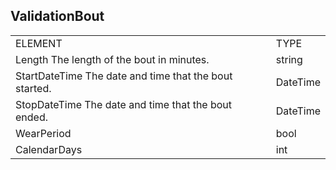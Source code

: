 ## ValidationBout

<table>
  <tr>
    <td>ELEMENT</td>
    <td>TYPE</td>
  </tr>
  <tr>
    <td>Length
The length of the bout in minutes.</td>
    <td>string</td>
  </tr>
  <tr>
    <td>StartDateTime
The date and time that the bout started.</td>
    <td>DateTime</td>
  </tr>
  <tr>
    <td>StopDateTime
The date and time that the bout ended.</td>
    <td>DateTime</td>
  </tr>
  <tr>
    <td>WearPeriod</td>
    <td>bool</td>
  </tr>
  <tr>
    <td>CalendarDays</td>
    <td>int</td>
  </tr>
</table>